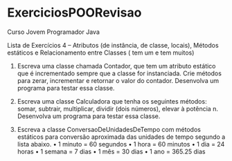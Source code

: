 # ExerciciosPOORevisao
Curso Jovem Programador Java

Lista de Exercícios 4 – Atributos (de instância, de classe,
locais), Métodos estáticos e Relacionamento entre Classes 
( tem um e tem muitos)

1. Escreva uma classe chamada Contador, que tem um atributo estático 
que é incrementado sempre que a classe for instanciada. Crie métodos 
para zerar, incrementar e retornar o valor do contador. Desenvolva um 
programa para testar essa classe.

2. Escreva uma classe Calculadora que tenha os seguintes métodos: 
somar, subtrair, multiplicar, dividir (dois números), elevar à potência 
n. Desenvolva um programa para testar essa classe.

3. Escreva a classe ConversaoDeUnidadesDeTempo com métodos 
estáticos para conversão aproximada das unidades de tempo
segundo a lista abaixo.
• 1 minuto = 60 segundos 
• 1 hora = 60 minutos
• 1 dia = 24 horas
• 1 semana = 7 dias
• 1 mês = 30 dias
• 1 ano = 365.25 dias
